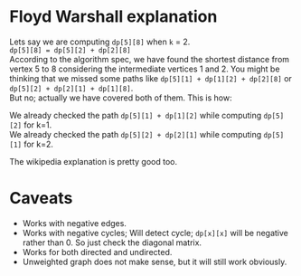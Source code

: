# Floyd Warshall explanation

Lets say we are computing `dp[5][8]` when `k` = 2.<br>
`dp[5][8] = dp[5][2] + dp[2][8]`<br>
According to the algorithm spec, we have found the shortest distance from vertex 5 to 8 considering the intermediate vertices 1 and 2. You might be thinking that we missed some paths like `dp[5][1] + dp[1][2] + dp[2][8]` or `dp[5][2] + dp[2][1] + dp[1][8]`.<br>
But no; actually we have covered both of them. This is how:

We already checked the path `dp[5][1] + dp[1][2]` while computing `dp[5][2]` for k=1.<br>
We already checked the path `dp[5][2] + dp[2][1]` while computing `dp[5][1]` for k=2.

The wikipedia explanation is pretty good too.

# Caveats

- Works with negative edges.
- Works with negative cycles; Will detect cycle; `dp[x][x]` will be negative rather than 0\. So just check the diagonal matrix.
- Works for both directed and undirected.
- Unweighted graph does not make sense, but it will still work obviously.
